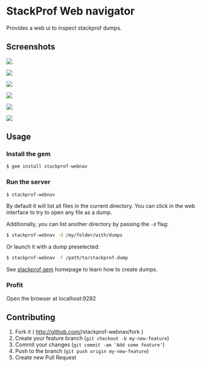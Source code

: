 # StackProf Web navigator

Provides a web ui to inspect stackprof dumps.

## Screenshots

![](https://github.com/alisnic/stackprof-webnav/blob/master/screenshots/directory.png?raw=true)

![](https://github.com/alisnic/stackprof-webnav/blob/master/screenshots/method.png?raw=true)

![](https://github.com/alisnic/stackprof-webnav/blob/master/screenshots/file.png?raw=true)

![](https://github.com/alisnic/stackprof-webnav/blob/master/screenshots/overview.png?raw=true)

![](https://github.com/alisnic/stackprof-webnav/blob/master/screenshots/callgraph.png?raw=true)

![](https://github.com/alisnic/stackprof-webnav/blob/master/screenshots/flamegraph.png?raw=true)

## Usage

### Install the gem
```bash
$ gem install stackprof-webnav
```

### Run the server

```bash
$ stackprof-webnav
```

By default it will list all files in the current directory. You can click in the
web interface to try to open any file as a dump.

Additionally, you can list another directory by passing the `-d` flag:

```bash
$ stackprof-webnav -d /my/folder/with/dumps
```

Or launch it with a dump preselected:

```bash
$ stackprof-webnav -f /path/to/stackprof.dump
```

See [stackprof gem][create-dump] homepage to learn how to create dumps.

### Profit
Open the browser at localhost:9292

## Contributing

1. Fork it ( http://github.com/<my-github-username>/stackprof-webnav/fork )
2. Create your feature branch (`git checkout -b my-new-feature`)
3. Commit your changes (`git commit -am 'Add some feature'`)
4. Push to the branch (`git push origin my-new-feature`)
5. Create new Pull Request

[create-dump]: https://github.com/tmm1/stackprof#getting-started
